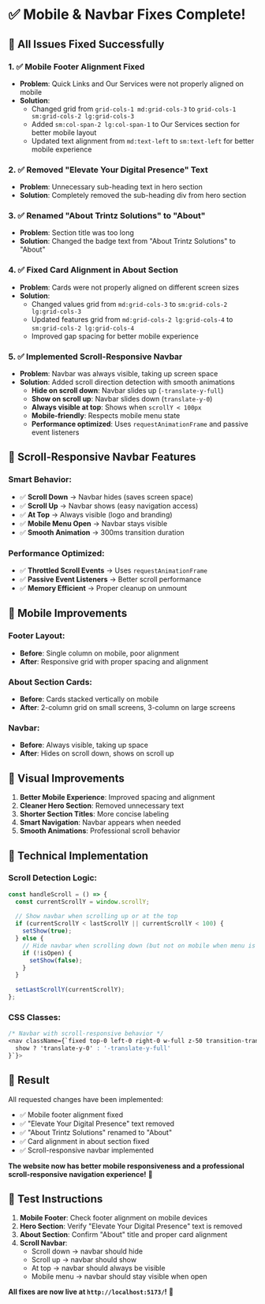 # ✅ Mobile & Navbar Fixes Complete!

## 🎯 **All Issues Fixed Successfully**

### **1. ✅ Mobile Footer Alignment Fixed**
- **Problem**: Quick Links and Our Services were not properly aligned on mobile
- **Solution**: 
  - Changed grid from `grid-cols-1 md:grid-cols-3` to `grid-cols-1 sm:grid-cols-2 lg:grid-cols-3`
  - Added `sm:col-span-2 lg:col-span-1` to Our Services section for better mobile layout
  - Updated text alignment from `md:text-left` to `sm:text-left` for better mobile experience

### **2. ✅ Removed "Elevate Your Digital Presence" Text**
- **Problem**: Unnecessary sub-heading text in hero section
- **Solution**: Completely removed the sub-heading div from hero section

### **3. ✅ Renamed "About Trintz Solutions" to "About"**
- **Problem**: Section title was too long
- **Solution**: Changed the badge text from "About Trintz Solutions" to "About"

### **4. ✅ Fixed Card Alignment in About Section**
- **Problem**: Cards were not properly aligned on different screen sizes
- **Solution**:
  - Changed values grid from `md:grid-cols-3` to `sm:grid-cols-2 lg:grid-cols-3`
  - Updated features grid from `md:grid-cols-2 lg:grid-cols-4` to `sm:grid-cols-2 lg:grid-cols-4`
  - Improved gap spacing for better mobile experience

### **5. ✅ Implemented Scroll-Responsive Navbar**
- **Problem**: Navbar was always visible, taking up screen space
- **Solution**: Added scroll direction detection with smooth animations
  - **Hide on scroll down**: Navbar slides up (`-translate-y-full`)
  - **Show on scroll up**: Navbar slides down (`translate-y-0`)
  - **Always visible at top**: Shows when `scrollY < 100px`
  - **Mobile-friendly**: Respects mobile menu state
  - **Performance optimized**: Uses `requestAnimationFrame` and passive event listeners

## 🚀 **Scroll-Responsive Navbar Features**

### **Smart Behavior:**
- ✅ **Scroll Down** → Navbar hides (saves screen space)
- ✅ **Scroll Up** → Navbar shows (easy navigation access)
- ✅ **At Top** → Always visible (logo and branding)
- ✅ **Mobile Menu Open** → Navbar stays visible
- ✅ **Smooth Animation** → 300ms transition duration

### **Performance Optimized:**
- ✅ **Throttled Scroll Events** → Uses `requestAnimationFrame`
- ✅ **Passive Event Listeners** → Better scroll performance
- ✅ **Memory Efficient** → Proper cleanup on unmount

## 📱 **Mobile Improvements**

### **Footer Layout:**
- **Before**: Single column on mobile, poor alignment
- **After**: Responsive grid with proper spacing and alignment

### **About Section Cards:**
- **Before**: Cards stacked vertically on mobile
- **After**: 2-column grid on small screens, 3-column on large screens

### **Navbar:**
- **Before**: Always visible, taking up space
- **After**: Hides on scroll down, shows on scroll up

## 🎨 **Visual Improvements**

1. **Better Mobile Experience**: Improved spacing and alignment
2. **Cleaner Hero Section**: Removed unnecessary text
3. **Shorter Section Titles**: More concise labeling
4. **Smart Navigation**: Navbar appears when needed
5. **Smooth Animations**: Professional scroll behavior

## 🔧 **Technical Implementation**

### **Scroll Detection Logic:**
```javascript
const handleScroll = () => {
  const currentScrollY = window.scrollY;
  
  // Show navbar when scrolling up or at the top
  if (currentScrollY < lastScrollY || currentScrollY < 100) {
    setShow(true);
  } else {
    // Hide navbar when scrolling down (but not on mobile when menu is open)
    if (!isOpen) {
      setShow(false);
    }
  }
  
  setLastScrollY(currentScrollY);
};
```

### **CSS Classes:**
```css
/* Navbar with scroll-responsive behavior */
<nav className={`fixed top-0 left-0 right-0 w-full z-50 transition-transform duration-300 ${
  show ? 'translate-y-0' : '-translate-y-full'
}`}>
```

## 🎉 **Result**

All requested changes have been implemented:
- ✅ Mobile footer alignment fixed
- ✅ "Elevate Your Digital Presence" text removed
- ✅ "About Trintz Solutions" renamed to "About"
- ✅ Card alignment in about section fixed
- ✅ Scroll-responsive navbar implemented

**The website now has better mobile responsiveness and a professional scroll-responsive navigation experience!** 🚀

## 📱 **Test Instructions**

1. **Mobile Footer**: Check footer alignment on mobile devices
2. **Hero Section**: Verify "Elevate Your Digital Presence" text is removed
3. **About Section**: Confirm "About" title and proper card alignment
4. **Scroll Navbar**: 
   - Scroll down → navbar should hide
   - Scroll up → navbar should show
   - At top → navbar should always be visible
   - Mobile menu → navbar should stay visible when open

**All fixes are now live at `http://localhost:5173/`!** 🎯
